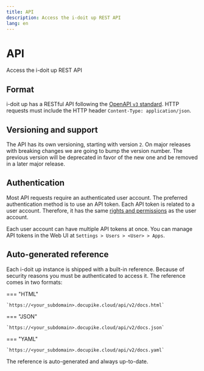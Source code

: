 ```yaml
---
title: API
description: Access the i-doit up REST API
lang: en
---
```


# API

Access the i-doit up REST API

## Format

i-doit up has a RESTful API following the [OpenAPI `v3` standard](https://www.openapis.org/). HTTP requests must include the HTTP header `Content-Type: application/json`.

## Versioning and support

The API has its own versioning, starting with version `2`. On major releases with breaking changes we are going to bump the version number. The previous version will be deprecated in favor of the new one and be removed in a later major release.

## Authentication

Most API requests require an authenticated user account. The preferred authentication method is to use an API token. Each API token is related to a user account. Therefore, it has the same [rights and permissions](../admin/rights-and-permissions.md) as the user account.

Each user account can have multiple API tokens at once. You can manage API tokens in the Web UI at `Settings > Users > <User> > Apps`.

## Auto-generated reference

Each i-doit up instance is shipped with a built-in reference. Because of security reasons you must be authenticated to access it. The reference comes in two formats:

=== "HTML"

    `https://<your_subdomain>.docupike.cloud/api/v2/docs.html`


=== "JSON"

    `https://<your_subdomain>.docupike.cloud/api/v2/docs.json`


=== "YAML"

    `https://<your_subdomain>.docupike.cloud/api/v2/docs.yaml`

The reference is auto-generated and always up-to-date.
